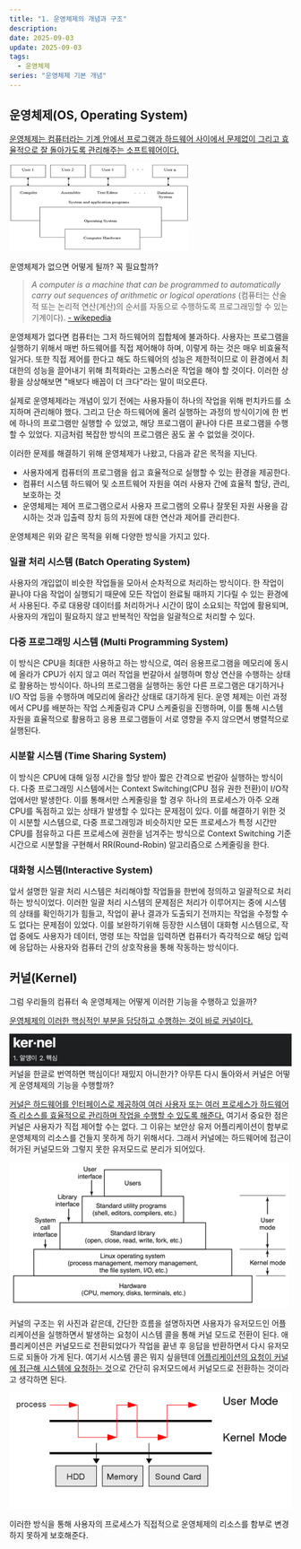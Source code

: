 ```yaml
---
title: "1. 운영체제의 개념과 구조"
description:
date: 2025-09-03
update: 2025-09-03
tags:
  - 운영체제
series: "운영체제 기본 개념"
---
```


## 운영체제(OS, Operating System)

[운영체제는 컴퓨터라는 기계 안에서 프로그램과 하드웨어 사이에서 문제없이 그리고 효율적으로 잘 돌아가도록 관리해주는 소프트웨어이다.](https://en.wikipedia.org/wiki/Operating_system#:~:text=An%20operating%20system%20(OS)%20is%20system%20software%20that%20manages%20computer%20hardware%20and%20software%20resources%2C%20and%20provides%20common%20services%20for%20computer%20programs.)

![](img.png)

운영체제가 없으면 어떻게 될까? 꼭 필요할까?

> _A computer is a machine that can be programmed to automatically carry out sequences of arithmetic or logical operations_
> (컴퓨터는 산술적 또는 논리적 연산(계산)의 순서를 자동으로 수행하도록 프로그래밍할 수 있는 기계이다).
> [ - wikepedia](https://en.wikipedia.org/wiki/Computer#:~:text=A%20computer%20is%20a%20machine%20that%20can%20be%20programmed%20to%20automatically%20carry%20out%20sequences%20of%20arithmetic%20or%20logical%20operations%20(computation).)

운영체제가 없다면 컴퓨터는 그저 하드웨어의 집합체에 불과하다. 
사용자는 프로그램을 실행하기 위해서 매번 하드웨어를 직접 제어해야 하며, 이렇게 하는 것은 매우 비효율적일거다. 
또한 직접 제어를 한다고 해도 하드웨어의 성능은 제한적이므로 이 환경에서 최대한의 성능을 끌어내기 위해 최적화라는 고통스러운 작업을 해야 할 것이다.
이러한 상황을 상상해보면 "배보다 배꼽이 더 크다"라는 말이 떠오른다.

실제로 운영체제라는 개념이 있기 전에는 사용자들이 하나의 작업을 위해 펀치카드를 소지하며 관리해야 했다.
그리고 단순 하드웨어에 올려 실행하는 과정의 방식이기에 한 번에 하나의 프로그램만 실행할 수 있었고, 해당 프로그램이 끝나야 다른 프로그램을 수행할 수 있었다. 
지금처럼 복잡한 방식의 프로그램은 꿈도 꿀 수 없었을 것이다.

이러한 문제를 해결하기 위해 운영체제가 나왔고, 다음과 같은 목적을 지닌다.

- 사용자에게 컴퓨터의 프로그램을 쉽고 효율적으로 실행할 수 있는 환경을 제공한다.
- 컴퓨터 시스템 하드웨어 및 소프트웨어 자원을 여러 사용자 간에 효율적 할당, 관리, 보호하는 것
- 운영체제는 제어 프로그램으로서 사용자 프로그램의 오류나 잘못된 자원 사용을 감시하는 것과 입출력 장치 등의 자원에 대한 연산과 제어를 관리한다.

운영체제은 위와 같은 목적을 위해 다양한 방식을 가지고 있다.

### 일괄 처리 시스템 (Batch Operating System)

사용자의 개입없이 비슷한 작업들을 모아서 순차적으로 처리하는 방식이다. 
한 작업이 끝나야 다음 작업이 실행되기 때문에 모든 작업이 완료될 때까지 기다릴 수 있는 환경에서 사용된다. 
주로 대용량 데이터를 처리하거나 시간이 많이 소요되는 작업에 활용되며, 사용자의 개입이 필요하지 않고 반복적인 작업을 일괄적으로 처리할 수 있다.

### 다중 프로그래밍 시스템 (Multi Programming System)

이 방식은 CPU을 최대한 사용하고 하는 방식으로,
여러 응용프로그램을 메모리에 동시에 올라가 CPU가 쉬지 않고 여러 작업을 번갈아서 실행하며 항상 연산을 수행하는 상태로 활용하는 방식이다.
하나의 프로그램을 실행하는 동안 다른 프로그램은 대기하거나 I/O 작업 등을 수행하며 메모리에 올라간 상태로 대기하게 된다.
운영 체제는 이런 과정에서 CPU를 배분하는 작업 스케줄링과 CPU 스케줄링을 진행하며, 
이를 통해 시스템 자원을 효율적으로 활용하고 응용 프로그램들이 서로 영향을 주지 않으면서 병렬적으로 실행된다.

### 시분할 시스템 (Time Sharing System)

이 방식은 CPU에 대해 일정 시간을 할당 받아 짧은 간격으로 번갈아 실행하는 방식이다. 
다중 프로그래밍 시스템에서는 Context Switching(CPU 점유 권한 전환)이 I/O작업에서만 발생한다.
이를 통해서만 스케줄링을 할 경우 하나의 프로세스가 아주 오래 CPU를 독점하고 있는 상태가 발생할 수 있다는 문제점이 있다.
이를 해결하기 위한 것이 시분할 시스템으로, 다중 프로그래밍과 비슷하지만 모든 프로세스가 특정 시간만 CPU를 점유하고 다른 프로세스에 권한을 넘겨주는 방식으로
Context Switching 기준 시간으로 시분할을 구현해서 RR(Round-Robin) 알고리즘으로 스케줄링을 한다.

### 대화형 시스템(Interactive System)

앞서 설명한 일괄 처리 시스템은 처리해야할 작업들을 한번에 정의하고 일괄적으로 처리하는 방식이었다.
이러한 일괄 처리 시스템의 문제점은 처리가 이루어지는 중에 시스템의 상태를 확인하기가 힘들고, 
작업이 끝나 결과가 도출되기 전까지는 작업을 수정할 수도 없다는 문제점이 있었다.
이를 보완하기위해 등장한 시스템이 대화형 시스템으로, 
작업 중에도 사용자가 데이터, 명령 또는 작업을 입력하면 컴퓨터가 즉각적으로 해당 입력에 응답하는 사용자와 컴퓨터 간의 상호작용을 통해 작동하는 방식이다.

## 커널(Kernel)

그럼 우리들의 컴퓨터 속 운영체제는 어떻게 이러한 기능을 수행하고 있을까?

[운영체제의 이러한 핵심적인 부분을 담당하고 수행하는 것이 바로 커널이다.](https://en.wikipedia.org/wiki/Kernel_(operating_system)#:~:text=A%20kernel%20is%20a%20computer%20program%20at%20the%20core%20of%20a%20computer%27s%20operating%20system%20that%20always%20has%20complete%20control%20over%20everything%20in%20the%20system.) 

![](img_3.png)
커널을 한글로 번역하면 핵심이다! 재밌지 아니한가? 아무튼 다시 돌아와서 커널은 어떻게 운영체제의 기능을 수행할까? 

[커널은 하드웨어를 인터페이스로 제공하여 여러 사용자 또는 여러 프로세스가 하드웨어 즉 리소스를 효율적으로 관리하며 작업을 수행할 수 있도록 해준다.](https://en.wikipedia.org/wiki/Kernel_(operating_system)#:~:text=The%20kernel%27s%20interface%20is%20a%20low%2Dlevel%20abstraction%20layer.%20When%20a%20process%20requests%20a%20service%20from%20the%20kernel%2C%20it%20must%20invoke%20a%20system%20call%2C%20usually%20through%20a%20wrapper%20function.)
여기서 중요한 점은 커널은 사용자가 직접 제어할 수는 없다.
그 이유는 보안상 유저 어플리케이션이 함부로 운영체제의 리소스를 건들지 못하게 하기 위해서다.
그래서 커널에는 하드웨어에 접근이 허가된 커널모드와 그렇지 못한 유저모드로 분리가 되어있다.

![](img_1.png)

커널의 구조는 위 사진과 같은데, 간단한 흐름을 설명하자면 사용자가 유저모드인 어플리케이션을 실행하면서 발생하는 요청이 시스템 콜을 통해 커널 모드로 전환이 된다.
애플리케이션은 커널모드로 전환되었다가 작업을 끝낸 후 응답을 반환하면서 다시 유저모드로 되돌아 가게 된다.
여기서 시스템 콜은 뭐지 싶을텐데 [어플리케이션의 요청이 커널에 접근해 시스템에 요청하는 것](https://en.wikipedia.org/wiki/System_call#:~:text=In%20computing%2C%20a%20system%20call%20(syscall)%20is%20the%20programmatic%20way%20in%20which%20a%20computer%20program%20requests%20a%20service%20from%20the%20operating%20system%5Ba%5D%20on%20which%20it%20is%20executed.)으로 간단히 유저모드에서 커널모드로 전환하는 것이라고 생각하면 된다. 

![](img_4.png)

이러한 방식을 통해 사용자의 프로세스가 직접적으로 운영체제의 리소스를 함부로 변경하지 못하게 보호해준다.

